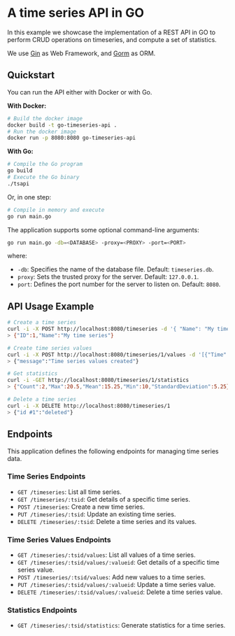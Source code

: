 # A time series API in GO

In this example we showcase the implementation of a REST API in GO to perform CRUD operations on timeseries, and compute a set of statistics.

We use [Gin](https://gin-gonic.com/) as Web Framework, and [Gorm](https://gorm.io/index.html) as ORM.


## Quickstart

You can run the API either with Docker or with Go.

**With Docker:**
```bash
# Build the docker image
docker build -t go-timeseries-api .
# Run the docker image
docker run -p 8080:8080 go-timeseries-api
```

**With Go:**

```bash
# Compile the Go program
go build
# Execute the Go binary
./tsapi
```

Or, in one step:
```bash
# Compile in memory and execute
go run main.go
```

The application supports some optional command-line arguments:
```bash
go run main.go -db=<DATABASE> -proxy=<PROXY> -port=<PORT>
```
where:
- `-db`: Specifies the name of the database file. Default: `timeseries.db`.
- `proxy`: Sets the trusted proxy for the server. Default: `127.0.0.1`.
- `port`: Defines the port number for the server to listen on. Default: `8080`.


## API Usage Example

```bash
# Create a time series
curl -i -X POST http://localhost:8080/timeseries -d '{ "Name": "My time series"}'
> {"ID":1,"Name":"My time series"}

# Create time series values
curl -i -X POST http://localhost:8080/timeseries/1/values -d '[{"Time": "2023-10-28T12:00:00Z", "Value": 10.0},{"Time": "2023-10-28T12:15:00Z", "Value": 20.5}]'
> {"message":"Time series values created"}

# Get statistics
curl -i -GET http://localhost:8080/timeseries/1/statistics
> {"Count":2,"Max":20.5,"Mean":15.25,"Min":10,"StandardDeviation":5.25}

# Delete a time series
curl -i -X DELETE http://localhost:8080/timeseries/1
> {"id #1":"deleted"}
```

## Endpoints

This application defines the following endpoints for managing time series data.

### Time Series Endpoints
- `GET /timeseries`: List all time series.
- `GET /timeseries/:tsid`: Get details of a specific time series.
- `POST /timeseries`: Create a new time series.
- `PUT /timeseries/:tsid`: Update an existing time series.
- `DELETE /timeseries/:tsid`: Delete a time series and its values.

### Time Series Values Endpoints
- `GET /timeseries/:tsid/values`: List all values of a time series.
- `GET /timeseries/:tsid/values/:valueid`: Get details of a specific time series value.
- `POST /timeseries/:tsid/values`: Add new values to a time series.
- `PUT /timeseries/:tsid/values/:valueid`: Update a time series value.
- `DELETE /timeseries/:tsid/values/:valueid`: Delete a time series value.

### Statistics Endpoints
- `GET /timeseries/:tsid/statistics`: Generate statistics for a time series.


